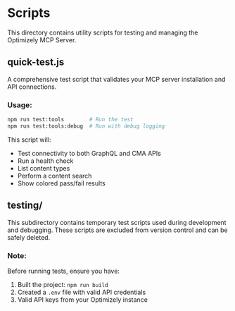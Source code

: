 # Scripts

This directory contains utility scripts for testing and managing the Optimizely MCP Server.

## quick-test.js

A comprehensive test script that validates your MCP server installation and API connections.

### Usage:
```bash
npm run test:tools        # Run the test
npm run test:tools:debug  # Run with debug logging
```

This script will:
- Test connectivity to both GraphQL and CMA APIs
- Run a health check
- List content types
- Perform a content search
- Show colored pass/fail results

## testing/

This subdirectory contains temporary test scripts used during development and debugging. These scripts are excluded from version control and can be safely deleted.

### Note:
Before running tests, ensure you have:
1. Built the project: `npm run build`
2. Created a `.env` file with valid API credentials
3. Valid API keys from your Optimizely instance